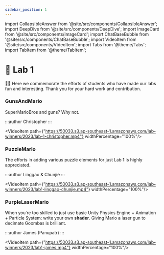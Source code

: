 ```yaml
---
sidebar_position: 1
---
```


import CollapsibleAnswer from '@site/src/components/CollapsibleAnswer';
import DeepDive from '@site/src/components/DeepDive';
import ImageCard from '@site/src/components/ImageCard';
import ChatBaseBubble from '@site/src/components/ChatBaseBubble';
import VideoItem from '@site/src/components/VideoItem';
import Tabs from '@theme/Tabs';
import TabItem from '@theme/TabItem';

# 🥇 Lab 1

🎉🍾 Here we commemorate the efforts of students who have made our labs fun and interesting. Thank you for your hard work and contribution.

### GunsAndMario

SuperMarioBros and guns? Why not.

:::author
Christopher
:::

<VideoItem path={"https://50033.s3.ap-southeast-1.amazonaws.com/lab-winners/2023/lab-1-christopher.mp4"} widthPercentage="100%"/>

### PuzzleMario

The efforts in adding various puzzle elements for just Lab 1 is highly appreciated.

:::author
Linggao & Chunjie
:::

<VideoItem path={"https://50033.s3.ap-southeast-1.amazonaws.com/lab-winners/2023/lab1-linggao-chunjie.mp4"} widthPercentage="100%"/>

### PurpleLaserMario

When you're too skilled to just use basic Unity Physics Engine + Animation + Particle System: write your own **shader**. Giving Mario a laser gun to decimate Goombas is brilliant.

:::author
James (Panupatr)
:::

<VideoItem path={"https://50033.s3.ap-southeast-1.amazonaws.com/lab-winners/2023/lab1-james.mp4"} widthPercentage="100%"/>
